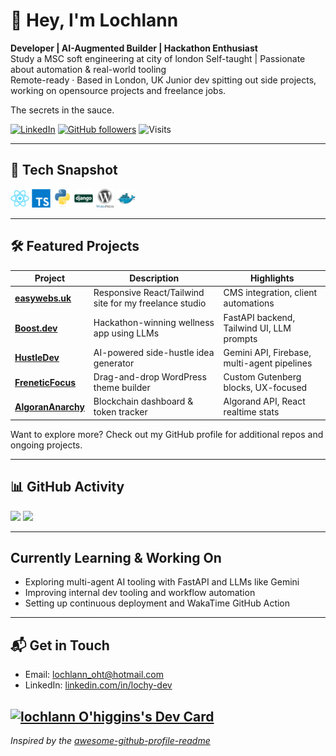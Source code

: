 # 👋 Hey, I'm Lochlann

**Developer | AI-Augmented Builder | Hackathon Enthusiast**  
Study a MSC soft engineering at city of london
Self-taught | Passionate about automation & real-world tooling  
Remote-ready · Based in London, UK 
Junior dev spitting out side projects, working on opensource projects and freelance jobs.

The secrets in the sauce.

[![LinkedIn](https://img.shields.io/badge/-LinkedIn-blue?style=flat&logo=linkedin&logoColor=white)](https://www.linkedin.com/in/lochy-dev)
[![GitHub followers](https://img.shields.io/github/followers/Lochy2000?label=Follow&style=social)](https://github.com/Lochy2000)
![Visits](https://visitor-badge.laobi.icu/badge?page_id=Lochy2000.github.io)

---

## 🔧 Tech Snapshot
<p align="left">
  <img src="https://raw.githubusercontent.com/devicons/devicon/master/icons/react/react-original.svg" alt="React" width="30" height="30"/> 
  <img src="https://raw.githubusercontent.com/devicons/devicon/master/icons/typescript/typescript-original.svg" alt="TypeScript" width="30" height="30"/>
  <img src="https://raw.githubusercontent.com/izumin5210/emojipack-for-devicon/master/png/python.png" alt="Python" width="30" height="30"/>
  <img src="https://raw.githubusercontent.com/izumin5210/emojipack-for-devicon/master/png/django.png" alt="Django" width="30" height="30"/>
  <img src="https://raw.githubusercontent.com/devicons/devicon/master/icons/wordpress/wordpress-original.svg" alt="WordPress" width="30" height="30"/>
  <img src="https://raw.githubusercontent.com/devicons/devicon/master/icons/docker/docker-original.svg" alt="Docker" width="30" height="30"/>
</p>

---

## 🛠️ Featured Projects

| Project | Description | Highlights |
|--------|-------------|------------|
| **[easywebs.uk](https://easywebs.uk)** | Responsive React/Tailwind site for my freelance studio | CMS integration, client automations |
| **[Boost.dev](https://github.com/Lochy2000/boost.dev)** | Hackathon-winning wellness app using LLMs | FastAPI backend, Tailwind UI, LLM prompts |
| **[HustleDev](https://github.com/Lochy2000/HussleDev)** | AI-powered side-hustle idea generator | Gemini API, Firebase, multi-agent pipelines |
| **[FreneticFocus](https://github.com/Lochy2000/frenticfocus)** | Drag-and-drop WordPress theme builder | Custom Gutenberg blocks, UX-focused |
| **[AlgoranAnarchy](https://github.com/Lochy2000/AlgoranArchy)** | Blockchain dashboard & token tracker | Algorand API, React realtime stats |

Want to explore more? Check out my GitHub profile for additional repos and ongoing projects.

---

## 📊 GitHub Activity

<img height="160em" src="https://github-readme-stats.vercel.app/api?username=Lochy2000&show_icons=true&theme=react&count_private=true" /> <img height="160em" src="https://github-readme-stats.vercel.app/api/top-langs/?username=Lochy2000&layout=compact&theme=react" />


---

## Currently Learning & Working On
- Exploring multi-agent AI tooling with FastAPI and LLMs like Gemini
- Improving internal dev tooling and workflow automation
- Setting up continuous deployment and WakaTime GitHub Action

---
## 📬 Get in Touch

- Email: lochlann_oht@hotmail.com  
- LinkedIn: [linkedin.com/in/lochy-dev](https://www.linkedin.com/in/lochy-dev)
  
<a href="https://app.daily.dev/lochlannohiggins"><img src="https://api.daily.dev/devcards/v2/9Yzi1GaGqMjhub78dvccw.png?type=wide&r=pse" width="652" alt="lochlann O'higgins's Dev Card"/></a>
---

*Inspired by the [awesome-github-profile-readme](https://github.com/abhisheknaiidu/awesome-github-profile-readme)*  
